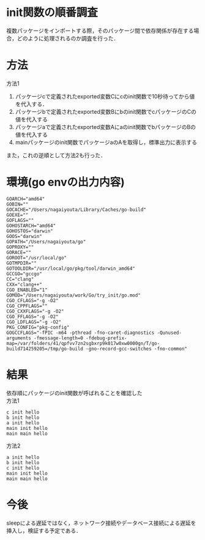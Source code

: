 # init関数の順番調査
複数パッケージをインポートする際，そのパッケージ間で依存関係が存在する場合，どのように処理されるのか調査を行った．

# 方法
方法1
1. パッケージcで定義されたexported変数Cにcのinit関数で10秒待ってから値を代入する．
2. パッケージbで定義されたexported変数Bにbのinit関数でcパッケージのCの値を代入する
3. パッケージaで定義されたexported変数Aにaのinit関数でbパッケージのBの値を代入する
4. mainパッケージのinit関数でパッケージaのAを取得し，標準出力に表示する
  
また，これの逆順として方法2も行った．

# 環境(go envの出力内容)
```
GOARCH="amd64"
GOBIN=""
GOCACHE="/Users/nagaiyouta/Library/Caches/go-build"
GOEXE=""
GOFLAGS=""
GOHOSTARCH="amd64"
GOHOSTOS="darwin"
GOOS="darwin"
GOPATH="/Users/nagaiyouta/go"
GOPROXY=""
GORACE=""
GOROOT="/usr/local/go"
GOTMPDIR=""
GOTOOLDIR="/usr/local/go/pkg/tool/darwin_amd64"
GCCGO="gccgo"
CC="clang"
CXX="clang++"
CGO_ENABLED="1"
GOMOD="/Users/nagaiyouta/work/Go/try_init/go.mod"
CGO_CFLAGS="-g -O2"
CGO_CPPFLAGS=""
CGO_CXXFLAGS="-g -O2"
CGO_FFLAGS="-g -O2"
CGO_LDFLAGS="-g -O2"
PKG_CONFIG="pkg-config"
GOGCCFLAGS="-fPIC -m64 -pthread -fno-caret-diagnostics -Qunused-arguments -fmessage-length=0 -fdebug-prefix-map=/var/folders/41/qpfvv7zn2sgbxrp9k017w0xw0000gn/T/go-build714259205=/tmp/go-build -gno-record-gcc-switches -fno-common"
```

# 結果
依存順にパッケージのinit関数が呼ばれることを確認した  
方法1
```
c init hello
b init hello
a init hello
main init hello
main main hello
```
  
方法2  
```
a init hello
b init hello
c init hello
main init hello
main main hello
```

# 今後
sleepによる遅延ではなく，ネットワーク接続やデータベース接続による遅延を挿入し，検証する予定である．